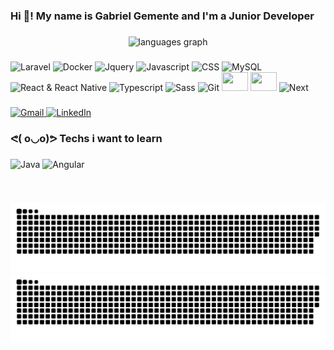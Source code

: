 <h3 align="left">Hi 👋! My name is Gabriel Gemente and I'm a Junior Developer</h3>

###

<div align="center">
  <img src="https://github-readme-stats.vercel.app/api/top-langs?locale=en&hide_title=false&layout=compact&card_width=320&langs_count=5&theme=dracula&hide_border=false&username=ggemente" height="150" alt="languages graph"  />
</div>

###

<div align="left">
  <img src="https://cdn.jsdelivr.net/gh/devicons/devicon@latest/icons/laravel/laravel-original.svg" height="30" width="42" alt="Laravel" title="Laravel"  />
  <img src="https://cdn.jsdelivr.net/gh/devicons/devicon/icons/docker/docker-plain-wordmark.svg" height="30" width="42" alt="Docker"  title="Docker"  />
  <img src="https://cdn.jsdelivr.net/gh/devicons/devicon/icons/jquery/jquery-plain-wordmark.svg" height="30" width="42" alt="Jquery" title="Jquery"  />
  <img src="https://cdn.jsdelivr.net/gh/devicons/devicon/icons/javascript/javascript-plain.svg" height="30" width="42" alt="Javascript" title="Javascript" />
  <img src="https://cdn.jsdelivr.net/gh/devicons/devicon/icons/css3/css3-plain-wordmark.svg" height="30" width="42" alt="CSS" title="CSS" />
  <img src="https://cdn.jsdelivr.net/gh/devicons/devicon/icons/mysql/mysql-original.svg" height="30" width="42" alt="MySQL" title="MySQL"  />
  <img src="https://cdn.jsdelivr.net/gh/devicons/devicon/icons/react/react-original.svg" height="30" width="42" alt="React & React Native" title="React & React Native" />
  <img src="https://cdn.jsdelivr.net/gh/devicons/devicon/icons/typescript/typescript-plain.svg"  height="30" width="42" alt="Typescript" title="Typescript"  />
  <img src="https://cdn.jsdelivr.net/gh/devicons/devicon/icons/sass/sass-original.svg"  height="30" width="42" alt="Sass" title="Sass" />
  <img src="https://cdn.jsdelivr.net/gh/devicons/devicon/icons/git/git-original.svg"  height="30" width="42" alt="Git" title="Git"  />
  <img src="https://cdn.jsdelivr.net/gh/devicons/devicon@latest/icons/nodejs/nodejs-original.svg" height="30" width="42" />
  <img src="https://cdn.jsdelivr.net/gh/devicons/devicon@latest/icons/nestjs/nestjs-original.svg" height="30" width="42"/>
  <img src="https://cdn.jsdelivr.net/gh/devicons/devicon/icons/nextjs/nextjs-original.svg" height="30" width="42" alt="Next" title="Next" />
</div>

###

<div align="left">
  <a href="mailto:gabrielxgemente@gmail.com" target="_blank">
    <img src="https://img.shields.io/static/v1?message=Gmail&logo=gmail&label=&color=D14836&logoColor=white&labelColor=&style=for-the-badge" height="35" alt="Gmail" title="Gmail"  />
  </a>
  <a href="https://www.linkedin.com/in/gabriel-gemente/" target="_blank">
    <img src="https://img.shields.io/static/v1?message=LinkedIn&logo=linkedin&label=&color=0077B5&logoColor=white&labelColor=&style=for-the-badge" height="35" alt="LinkedIn" title="LinkedIn"  />
  </a>
</div>

###

<h3 align="left">ᕙ( o◡o)ᕗ Techs i want to learn</h3>

###

<div align="left">
  <img src="https://cdn.jsdelivr.net/gh/devicons/devicon/icons/java/java-original.svg" height="30" width="42" alt="Java" title="Java" />
  <img src="https://cdn.jsdelivr.net/gh/devicons/devicon/icons/angularjs/angularjs-plain.svg" height="30" width="42" alt="Angular" title="Angular"  />
</div>

###

<br clear="both">

![github contribution grid snake animation](https://raw.githubusercontent.com/viniciustneiva/viniciustneiva/output/github-contribution-grid-snake-dark.svg#gh-dark-mode-only)![github contribution grid snake animation](https://raw.githubusercontent.com/viniciustneiva/viniciustneiva/output/github-contribution-grid-snake.svg#gh-light-mode-only)
###
